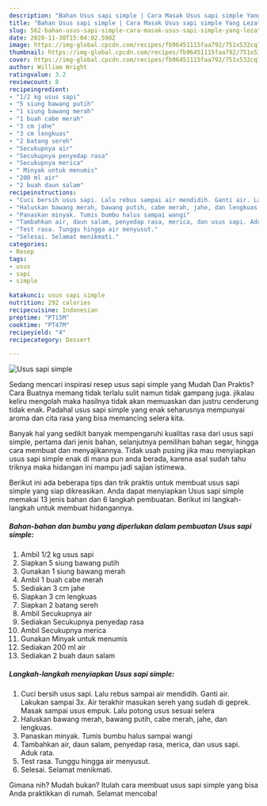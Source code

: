 ```yaml
---
description: "Bahan Usus sapi simple | Cara Masak Usus sapi simple Yang Lezat Sekali"
title: "Bahan Usus sapi simple | Cara Masak Usus sapi simple Yang Lezat Sekali"
slug: 562-bahan-usus-sapi-simple-cara-masak-usus-sapi-simple-yang-lezat-sekali
date: 2020-11-30T15:04:02.598Z
image: https://img-global.cpcdn.com/recipes/fb96451115faa792/751x532cq70/usus-sapi-simple-foto-resep-utama.jpg
thumbnail: https://img-global.cpcdn.com/recipes/fb96451115faa792/751x532cq70/usus-sapi-simple-foto-resep-utama.jpg
cover: https://img-global.cpcdn.com/recipes/fb96451115faa792/751x532cq70/usus-sapi-simple-foto-resep-utama.jpg
author: William Wright
ratingvalue: 3.2
reviewcount: 8
recipeingredient:
- "1/2 kg usus sapi"
- "5 siung bawang putih"
- "1 siung bawang merah"
- "1 buah cabe merah"
- "3 cm jahe"
- "3 cm lengkuas"
- "2 batang sereh"
- "Secukupnya air"
- "Secukupnya penyedap rasa"
- "Secukupnya merica"
- " Minyak untuk menumis"
- "200 ml air"
- "2 buah daun salam"
recipeinstructions:
- "Cuci bersih usus sapi. Lalu rebus sampai air mendidih. Ganti air. Lakukan sampai 3x. Air terakhir masukan sereh yang sudah di geprek. Masak sampai usus empuk. Lalu potong usus sesuai selera"
- "Haluskan bawang merah, bawang putih, cabe merah, jahe, dan lengkuas."
- "Panaskan minyak. Tumis bumbu halus sampai wangi"
- "Tambahkan air, daun salam, penyedap rasa, merica, dan usus sapi. Aduk rata."
- "Test rasa. Tunggu hingga air menyusut."
- "Selesai. Selamat menikmati."
categories:
- Resep
tags:
- usus
- sapi
- simple

katakunci: usus sapi simple 
nutrition: 292 calories
recipecuisine: Indonesian
preptime: "PT15M"
cooktime: "PT47M"
recipeyield: "4"
recipecategory: Dessert

---
```



![Usus sapi simple](https://img-global.cpcdn.com/recipes/fb96451115faa792/751x532cq70/usus-sapi-simple-foto-resep-utama.jpg)

Sedang mencari inspirasi resep usus sapi simple yang Mudah Dan Praktis? Cara Buatnya memang tidak terlalu sulit namun tidak gampang juga. jikalau keliru mengolah maka hasilnya tidak akan memuaskan dan justru cenderung tidak enak. Padahal usus sapi simple yang enak seharusnya mempunyai aroma dan cita rasa yang bisa memancing selera kita.

Banyak hal yang sedikit banyak mempengaruhi kualitas rasa dari usus sapi simple, pertama dari jenis bahan, selanjutnya pemilihan bahan segar, hingga cara membuat dan menyajikannya. Tidak usah pusing jika mau menyiapkan usus sapi simple enak di mana pun anda berada, karena asal sudah tahu triknya maka hidangan ini mampu jadi sajian istimewa.




Berikut ini ada beberapa tips dan trik praktis untuk membuat usus sapi simple yang siap dikreasikan. Anda dapat menyiapkan Usus sapi simple memakai 13 jenis bahan dan 6 langkah pembuatan. Berikut ini langkah-langkah untuk membuat hidangannya.

<!--inarticleads1-->

##### Bahan-bahan dan bumbu yang diperlukan dalam pembuatan Usus sapi simple:

1. Ambil 1/2 kg usus sapi
1. Siapkan 5 siung bawang putih
1. Gunakan 1 siung bawang merah
1. Ambil 1 buah cabe merah
1. Sediakan 3 cm jahe
1. Siapkan 3 cm lengkuas
1. Siapkan 2 batang sereh
1. Ambil Secukupnya air
1. Sediakan Secukupnya penyedap rasa
1. Ambil Secukupnya merica
1. Gunakan  Minyak untuk menumis
1. Sediakan 200 ml air
1. Sediakan 2 buah daun salam




<!--inarticleads2-->

##### Langkah-langkah menyiapkan Usus sapi simple:

1. Cuci bersih usus sapi. Lalu rebus sampai air mendidih. Ganti air. Lakukan sampai 3x. Air terakhir masukan sereh yang sudah di geprek. Masak sampai usus empuk. Lalu potong usus sesuai selera
1. Haluskan bawang merah, bawang putih, cabe merah, jahe, dan lengkuas.
1. Panaskan minyak. Tumis bumbu halus sampai wangi
1. Tambahkan air, daun salam, penyedap rasa, merica, dan usus sapi. Aduk rata.
1. Test rasa. Tunggu hingga air menyusut.
1. Selesai. Selamat menikmati.




Gimana nih? Mudah bukan? Itulah cara membuat usus sapi simple yang bisa Anda praktikkan di rumah. Selamat mencoba!
